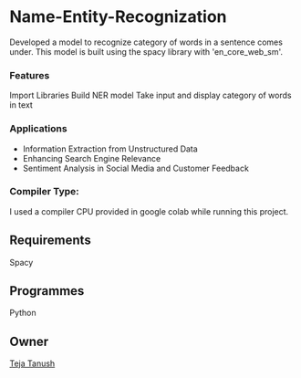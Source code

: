 # Name-Entity-Recognization
Developed a model to recognize category of words in a sentence comes under. This model is built using the spacy library with 'en_core_web_sm'.
### Features  
Import Libraries
Build NER model
Take input and display category of words in text
### Applications  
* Information Extraction from Unstructured Data
* Enhancing Search Engine Relevance
* Sentiment Analysis in Social Media and Customer Feedback
### Compiler Type:  
I used a compiler CPU provided in google colab while running this project.
## Requirements  
Spacy
## Programmes  
Python  
## Owner  
[Teja Tanush](https://github.com/tejatanush) 
